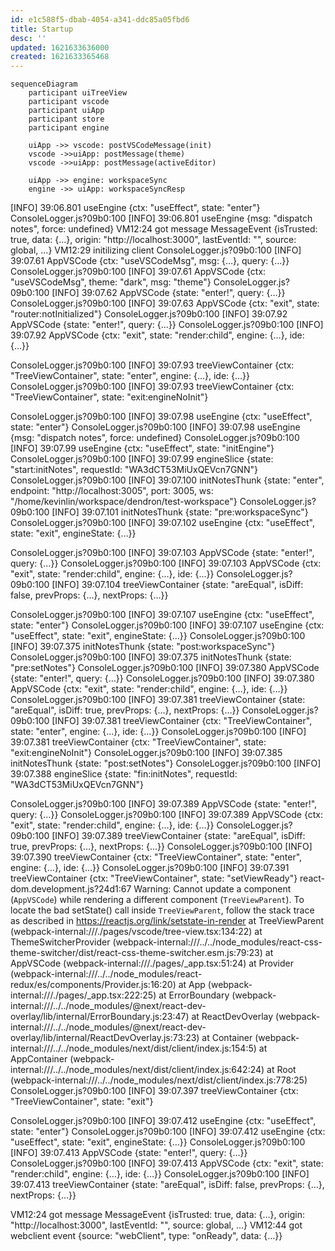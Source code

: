 ```yaml
---
id: e1c588f5-dbab-4054-a341-ddc85a05fbd6
title: Startup
desc: ''
updated: 1621633636000
created: 1621633365468
---
```

```mermaid
sequenceDiagram
    participant uiTreeView
    participant vscode
    participant uiApp
    participant store
    participant engine

    uiApp ->> vscode: postVSCodeMessage(init)
    vscode ->>uiApp: postMessage(theme)
    vscode ->>uiApp: postMessage(activeEditor)

    uiApp ->> engine: workspaceSync
    engine ->> uiApp: workspaceSyncResp
```



[INFO] 39:06.801 useEngine {ctx: "useEffect", state: "enter"}
ConsoleLogger.js?09b0:100 [INFO] 39:06.801 useEngine {msg: "dispatch notes", force: undefined}
VM12:24 got message MessageEvent {isTrusted: true, data: {…}, origin: "http://localhost:3000", lastEventId: "", source: global, …}
VM12:29 initilizing client
ConsoleLogger.js?09b0:100 [INFO] 39:07.61 AppVSCode {ctx: "useVSCodeMsg", msg: {…}, query: {…}}
ConsoleLogger.js?09b0:100 [INFO] 39:07.61 AppVSCode {ctx: "useVSCodeMsg", theme: "dark", msg: "theme"}
ConsoleLogger.js?09b0:100 [INFO] 39:07.62 AppVSCode {state: "enter!", query: {…}}
ConsoleLogger.js?09b0:100 [INFO] 39:07.63 AppVSCode {ctx: "exit", state: "router:notInitialized"}
ConsoleLogger.js?09b0:100 [INFO] 39:07.92 AppVSCode {state: "enter!", query: {…}}
ConsoleLogger.js?09b0:100 [INFO] 39:07.92 AppVSCode {ctx: "exit", state: "render:child", engine: {…}, ide: {…}}

ConsoleLogger.js?09b0:100 [INFO] 39:07.93 treeViewContainer {ctx: "TreeViewContainer", state: "enter", engine: {…}, ide: {…}}
ConsoleLogger.js?09b0:100 [INFO] 39:07.93 treeViewContainer {ctx: "TreeViewContainer", state: "exit:engineNoInit"}

ConsoleLogger.js?09b0:100 [INFO] 39:07.98 useEngine {ctx: "useEffect", state: "enter"}
ConsoleLogger.js?09b0:100 [INFO] 39:07.98 useEngine {msg: "dispatch notes", force: undefined}
ConsoleLogger.js?09b0:100 [INFO] 39:07.99 useEngine {ctx: "useEffect", state: "initEngine"}
ConsoleLogger.js?09b0:100 [INFO] 39:07.99 engineSlice {state: "start:initNotes", requestId: "WA3dCT53MiUxQEVcn7GNN"}
ConsoleLogger.js?09b0:100 [INFO] 39:07.100 initNotesThunk {state: "enter", endpoint: "http://localhost:3005", port: 3005, ws: "/home/kevinlin/workspace/dendron/test-workspace"}
ConsoleLogger.js?09b0:100 [INFO] 39:07.101 initNotesThunk {state: "pre:workspaceSync"}
ConsoleLogger.js?09b0:100 [INFO] 39:07.102 useEngine {ctx: "useEffect", state: "exit", engineState: {…}}

ConsoleLogger.js?09b0:100 [INFO] 39:07.103 AppVSCode {state: "enter!", query: {…}}
ConsoleLogger.js?09b0:100 [INFO] 39:07.103 AppVSCode {ctx: "exit", state: "render:child", engine: {…}, ide: {…}}
ConsoleLogger.js?09b0:100 [INFO] 39:07.104 treeViewContainer {state: "areEqual", isDiff: false, prevProps: {…}, nextProps: {…}}

ConsoleLogger.js?09b0:100 [INFO] 39:07.107 useEngine {ctx: "useEffect", state: "enter"}
ConsoleLogger.js?09b0:100 [INFO] 39:07.107 useEngine {ctx: "useEffect", state: "exit", engineState: {…}}
ConsoleLogger.js?09b0:100 [INFO] 39:07.375 initNotesThunk {state: "post:workspaceSync"}
ConsoleLogger.js?09b0:100 [INFO] 39:07.375 initNotesThunk {state: "pre:setNotes"}
ConsoleLogger.js?09b0:100 [INFO] 39:07.380 AppVSCode {state: "enter!", query: {…}}
ConsoleLogger.js?09b0:100 [INFO] 39:07.380 AppVSCode {ctx: "exit", state: "render:child", engine: {…}, ide: {…}}
ConsoleLogger.js?09b0:100 [INFO] 39:07.381 treeViewContainer {state: "areEqual", isDiff: true, prevProps: {…}, nextProps: {…}}
ConsoleLogger.js?09b0:100 [INFO] 39:07.381 treeViewContainer {ctx: "TreeViewContainer", state: "enter", engine: {…}, ide: {…}}
ConsoleLogger.js?09b0:100 [INFO] 39:07.381 treeViewContainer {ctx: "TreeViewContainer", state: "exit:engineNoInit"}
ConsoleLogger.js?09b0:100 [INFO] 39:07.385 initNotesThunk {state: "post:setNotes"}
ConsoleLogger.js?09b0:100 [INFO] 39:07.388 engineSlice {state: "fin:initNotes", requestId: "WA3dCT53MiUxQEVcn7GNN"}

ConsoleLogger.js?09b0:100 [INFO] 39:07.389 AppVSCode {state: "enter!", query: {…}}
ConsoleLogger.js?09b0:100 [INFO] 39:07.389 AppVSCode {ctx: "exit", state: "render:child", engine: {…}, ide: {…}}
ConsoleLogger.js?09b0:100 [INFO] 39:07.389 treeViewContainer {state: "areEqual", isDiff: true, prevProps: {…}, nextProps: {…}}
ConsoleLogger.js?09b0:100 [INFO] 39:07.390 treeViewContainer {ctx: "TreeViewContainer", state: "enter", engine: {…}, ide: {…}}
ConsoleLogger.js?09b0:100 [INFO] 39:07.391 treeViewContainer {ctx: "TreeViewContainer", state: "setViewReady"}
react-dom.development.js?24d1:67 Warning: Cannot update a component (`AppVSCode`) while rendering a different component (`TreeViewParent`). To locate the bad setState() call inside `TreeViewParent`, follow the stack trace as described in https://reactjs.org/link/setstate-in-render
    at TreeViewParent (webpack-internal:///./pages/vscode/tree-view.tsx:134:22)
    at ThemeSwitcherProvider (webpack-internal:///../../node_modules/react-css-theme-switcher/dist/react-css-theme-switcher.esm.js:79:23)
    at AppVSCode (webpack-internal:///./pages/_app.tsx:51:24)
    at Provider (webpack-internal:///../../node_modules/react-redux/es/components/Provider.js:16:20)
    at App (webpack-internal:///./pages/_app.tsx:222:25)
    at ErrorBoundary (webpack-internal:///../../node_modules/@next/react-dev-overlay/lib/internal/ErrorBoundary.js:23:47)
    at ReactDevOverlay (webpack-internal:///../../node_modules/@next/react-dev-overlay/lib/internal/ReactDevOverlay.js:73:23)
    at Container (webpack-internal:///../../node_modules/next/dist/client/index.js:154:5)
    at AppContainer (webpack-internal:///../../node_modules/next/dist/client/index.js:642:24)
    at Root (webpack-internal:///../../node_modules/next/dist/client/index.js:778:25)
ConsoleLogger.js?09b0:100 [INFO] 39:07.397 treeViewContainer {ctx: "TreeViewContainer", state: "exit"}

ConsoleLogger.js?09b0:100 [INFO] 39:07.412 useEngine {ctx: "useEffect", state: "enter"}
ConsoleLogger.js?09b0:100 [INFO] 39:07.412 useEngine {ctx: "useEffect", state: "exit", engineState: {…}}
ConsoleLogger.js?09b0:100 [INFO] 39:07.413 AppVSCode {state: "enter!", query: {…}}
ConsoleLogger.js?09b0:100 [INFO] 39:07.413 AppVSCode {ctx: "exit", state: "render:child", engine: {…}, ide: {…}}
ConsoleLogger.js?09b0:100 [INFO] 39:07.413 treeViewContainer {state: "areEqual", isDiff: false, prevProps: {…}, nextProps: {…}}

VM12:24 got message MessageEvent {isTrusted: true, data: {…}, origin: "http://localhost:3000", lastEventId: "", source: global, …}
VM12:44 got webclient event {source: "webClient", type: "onReady", data: {…}}